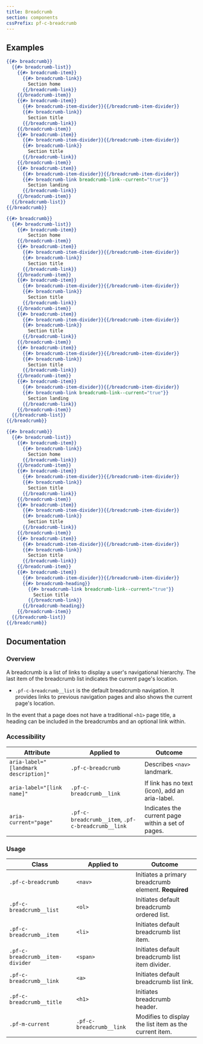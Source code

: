 ```yaml
---
title: Breadcrumb
section: components
cssPrefix: pf-c-breadcrumb
---
```


## Examples
```hbs title=Basic
{{#> breadcrumb}}
  {{#> breadcrumb-list}}
    {{#> breadcrumb-item}}
      {{#> breadcrumb-link}}
        Section home
      {{/breadcrumb-link}}
    {{/breadcrumb-item}}
    {{#> breadcrumb-item}}
      {{#> breadcrumb-item-divider}}{{/breadcrumb-item-divider}}
      {{#> breadcrumb-link}}
        Section title
      {{/breadcrumb-link}}
    {{/breadcrumb-item}}
    {{#> breadcrumb-item}}
      {{#> breadcrumb-item-divider}}{{/breadcrumb-item-divider}}
      {{#> breadcrumb-link}}
        Section title
      {{/breadcrumb-link}}
    {{/breadcrumb-item}}
    {{#> breadcrumb-item}}
      {{#> breadcrumb-item-divider}}{{/breadcrumb-item-divider}}
      {{#> breadcrumb-link breadcrumb-link--current="true"}}
        Section landing
      {{/breadcrumb-link}}
    {{/breadcrumb-item}}
  {{/breadcrumb-list}}
{{/breadcrumb}}
```

```hbs title=Without-home-link
{{#> breadcrumb}}
  {{#> breadcrumb-list}}
    {{#> breadcrumb-item}}
        Section home
    {{/breadcrumb-item}}
    {{#> breadcrumb-item}}
      {{#> breadcrumb-item-divider}}{{/breadcrumb-item-divider}}
      {{#> breadcrumb-link}}
        Section title
      {{/breadcrumb-link}}
    {{/breadcrumb-item}}
    {{#> breadcrumb-item}}
      {{#> breadcrumb-item-divider}}{{/breadcrumb-item-divider}}
      {{#> breadcrumb-link}}
        Section title
      {{/breadcrumb-link}}
    {{/breadcrumb-item}}
    {{#> breadcrumb-item}}
      {{#> breadcrumb-item-divider}}{{/breadcrumb-item-divider}}
      {{#> breadcrumb-link}}
        Section title
      {{/breadcrumb-link}}
    {{/breadcrumb-item}}
    {{#> breadcrumb-item}}
      {{#> breadcrumb-item-divider}}{{/breadcrumb-item-divider}}
      {{#> breadcrumb-link}}
        Section title
      {{/breadcrumb-link}}
    {{/breadcrumb-item}}
    {{#> breadcrumb-item}}
      {{#> breadcrumb-item-divider}}{{/breadcrumb-item-divider}}
      {{#> breadcrumb-link breadcrumb-link--current="true"}}
        Section landing
      {{/breadcrumb-link}}
    {{/breadcrumb-item}}
  {{/breadcrumb-list}}
{{/breadcrumb}}
```

```hbs title=With-heading
{{#> breadcrumb}}
  {{#> breadcrumb-list}}
    {{#> breadcrumb-item}}
      {{#> breadcrumb-link}}
        Section home
      {{/breadcrumb-link}}
    {{/breadcrumb-item}}
    {{#> breadcrumb-item}}
      {{#> breadcrumb-item-divider}}{{/breadcrumb-item-divider}}
      {{#> breadcrumb-link}}
        Section title
      {{/breadcrumb-link}}
    {{/breadcrumb-item}}
    {{#> breadcrumb-item}}
      {{#> breadcrumb-item-divider}}{{/breadcrumb-item-divider}}
      {{#> breadcrumb-link}}
        Section title
      {{/breadcrumb-link}}
    {{/breadcrumb-item}}
    {{#> breadcrumb-item}}
      {{#> breadcrumb-item-divider}}{{/breadcrumb-item-divider}}
      {{#> breadcrumb-link}}
        Section title
      {{/breadcrumb-link}}
    {{/breadcrumb-item}}
    {{#> breadcrumb-item}}
      {{#> breadcrumb-item-divider}}{{/breadcrumb-item-divider}}
      {{#> breadcrumb-heading}}
        {{#> breadcrumb-link breadcrumb-link--current="true"}}
          Section title
        {{/breadcrumb-link}}
      {{/breadcrumb-heading}}
    {{/breadcrumb-item}}
  {{/breadcrumb-list}}
{{/breadcrumb}}
```

## Documentation
### Overview
A breadcrumb is a list of links to display a user's navigational hierarchy. The last item of the breadcrumb list indicates the current page's location.

* `.pf-c-breadcrumb__list` is the default breadcrumb navigation. It provides links to previous navigation pages and also shows the current page's location.

In the event that a page does not have a traditional `<h1>` page title, a heading can be included in the breadcrumbs and an optional link within.

### Accessibility
| Attribute | Applied to | Outcome |
| -- | -- | -- |
| `aria-label="[landmark description]"` | `.pf-c-breadcrumb` |  Describes `<nav>` landmark. |
| `aria-label="[link name]"` | `.pf-c-breadcrumb__link` | If link has no text (icon), add an aria-label. |
| `aria-current="page"` | `.pf-c-breadcrumb__item`, `.pf-c-breadcrumb__link` |  Indicates the current page within a set of pages. |

### Usage
| Class | Applied to | Outcome |
| -- | -- | -- |
| `.pf-c-breadcrumb`                | `<nav>`                   | Initiates a primary breadcrumb element. **Required** |
| `.pf-c-breadcrumb__list`          | `<ol>`                    | Initiates default breadcrumb ordered list. |
| `.pf-c-breadcrumb__item`          | `<li>`                    | Initiates default breadcrumb list item. |
| `.pf-c-breadcrumb__item-divider`  | `<span>`                  | Initiates default breadcrumb list item divider. |
| `.pf-c-breadcrumb__link`          | `<a>`                     | Initiates default breadcrumb list link. |
| `.pf-c-breadcrumb__title`         | `<h1>`                    | Initiates breadcrumb header. |
| `.pf-m-current`                   | `.pf-c-breadcrumb__link`  | Modifies to display the list item as the current item. |
